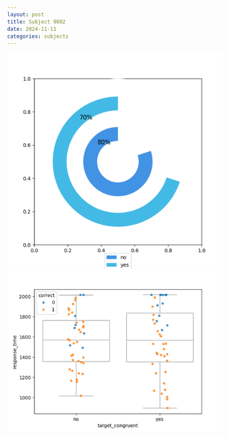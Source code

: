 ```yaml
---
layout: post
title: Subject 9002
date: 2024-11-11
categories: subjects
---
```


![](data/9002/run-3/9002_accuracy_target_congruence.png)
![](data/9002/run-3/9002_rt_congruence.png)
